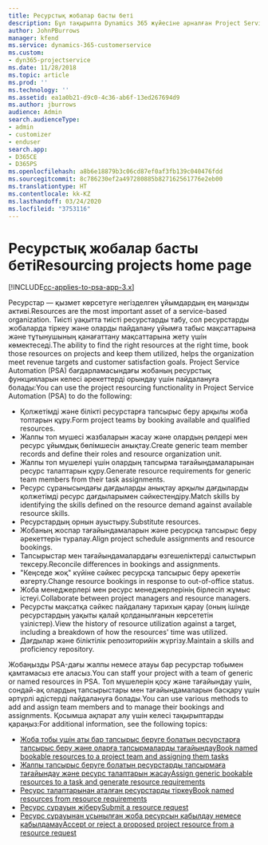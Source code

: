```yaml
---
title: Ресурстық жобалар басты беті
description: Бұл тақырыпта Dynamics 365 жүйесіне арналған Project Service Automation (PSA) бағдарламасындағы ресурсты басқару мүмкіндіктері туралы ақпарат берілген.
author: JohnPBurrows
manager: kfend
ms.service: dynamics-365-customerservice
ms.custom:
- dyn365-projectservice
ms.date: 11/28/2018
ms.topic: article
ms.prod: ''
ms.technology: ''
ms.assetid: ea1a0b21-d9c0-4c36-ab6f-13ed267694d9
ms.author: jburrows
audience: Admin
search.audienceType:
- admin
- customizer
- enduser
search.app:
- D365CE
- D365PS
ms.openlocfilehash: a8b6e18879b3c06cd87ef0af3fb139c040476fdd
ms.sourcegitcommit: 8c786230ef2a497280885b827162561776e2eb00
ms.translationtype: HT
ms.contentlocale: kk-KZ
ms.lasthandoff: 03/24/2020
ms.locfileid: "3753116"
---
```

# <a name="resourcing-projects-home-page"></a><span data-ttu-id="60aee-103">Ресурстық жобалар басты беті</span><span class="sxs-lookup"><span data-stu-id="60aee-103">Resourcing projects home page</span></span>

[!INCLUDE[cc-applies-to-psa-app-3.x](../includes/cc-applies-to-psa-app-3x.md)]

<span data-ttu-id="60aee-104">Ресурстар — қызмет көрсетуге негізделген ұйымдардың ең маңызды активі.</span><span class="sxs-lookup"><span data-stu-id="60aee-104">Resources are the most important asset of a service-based organization.</span></span> <span data-ttu-id="60aee-105">Тиісті уақытта тиісті ресурстарды табу, сол ресурстарды жобаларда тіркеу және оларды пайдалану ұйымға табыс мақсаттарына және тұтынушының қанағаттану мақсаттарына жету үшін көмектеседі.</span><span class="sxs-lookup"><span data-stu-id="60aee-105">The ability to find the right resources at the right time, book those resources on projects and keep them utilized, helps the organization meet revenue targets and customer satisfaction goals.</span></span> <span data-ttu-id="60aee-106">Project Service Automation (PSA) бағдарламасындағы жобаның ресурстық функцияларын келесі әрекеттерді орындау үшін пайдалануға болады:</span><span class="sxs-lookup"><span data-stu-id="60aee-106">You can use the project resourcing functionality in Project Service Automation (PSA) to do the following:</span></span>

- <span data-ttu-id="60aee-107">Қолжетімді және білікті ресурстарға тапсырыс беру арқылы жоба топтарын құру.</span><span class="sxs-lookup"><span data-stu-id="60aee-107">Form project teams by booking available and qualified resources.</span></span>
- <span data-ttu-id="60aee-108">Жалпы топ мүшесі жазбаларын жасау және олардың рөлдері мен ресурс ұйымдық бөлімшесін анықтау.</span><span class="sxs-lookup"><span data-stu-id="60aee-108">Create generic team member records and define their roles and resource organization unit.</span></span>
- <span data-ttu-id="60aee-109">Жалпы топ мүшелері үшін олардың тапсырма тағайындамаларынан ресурс талаптарын құру.</span><span class="sxs-lookup"><span data-stu-id="60aee-109">Generate resource requirements for generic team members from their task assignments.</span></span>
- <span data-ttu-id="60aee-110">Ресурс сұранысындағы дағдыларды анықтау арқылы дағдыларды қолжетімді ресурс дағдыларымен сәйкестендіру.</span><span class="sxs-lookup"><span data-stu-id="60aee-110">Match skills by identifying the skills defined on the resource demand against available resource skills.</span></span>
- <span data-ttu-id="60aee-111">Ресурстардың орнын ауыстыру.</span><span class="sxs-lookup"><span data-stu-id="60aee-111">Substitute resources.</span></span>
- <span data-ttu-id="60aee-112">Жобаның жоспар тағайындамаларын және ресурсқа тапсырыс беру әрекеттерін туралау.</span><span class="sxs-lookup"><span data-stu-id="60aee-112">Align project schedule assignments and resource bookings.</span></span>
- <span data-ttu-id="60aee-113">Тапсырыстар мен тағайындамалардағы өзгешеліктерді салыстырып тексеру.</span><span class="sxs-lookup"><span data-stu-id="60aee-113">Reconcile differences in bookings and assignments.</span></span>
- <span data-ttu-id="60aee-114">"Кеңседе жоқ" күйіне сәйкес ресурсқа тапсырыс беру әрекетін өзгерту.</span><span class="sxs-lookup"><span data-stu-id="60aee-114">Change resource bookings in response to out-of-office status.</span></span>
- <span data-ttu-id="60aee-115">Жоба менеджерлері мен ресурс менеджерлерінің бірлесіп жұмыс істеуі.</span><span class="sxs-lookup"><span data-stu-id="60aee-115">Collaborate between project managers and resource managers.</span></span>
- <span data-ttu-id="60aee-116">Ресурсты мақсатқа сәйкес пайдалану тарихын қарау (оның ішінде ресурстардың уақыты қалай қолданылғанын көрсететін үзілістер).</span><span class="sxs-lookup"><span data-stu-id="60aee-116">View the history of resource utilization against a target, including a breakdown of how the resources' time was utilized.</span></span>
- <span data-ttu-id="60aee-117">Дағдылар және біліктілік репозиторийін жүргізу.</span><span class="sxs-lookup"><span data-stu-id="60aee-117">Maintain a skills and proficiency repository.</span></span>


<span data-ttu-id="60aee-118">Жобаңызды PSA-дағы жалпы немесе атауы бар ресурстар тобымен қамтамасыз ете аласыз.</span><span class="sxs-lookup"><span data-stu-id="60aee-118">You can staff your project with a team of generic or named resources in PSA.</span></span> <span data-ttu-id="60aee-119">Топ мүшелерін қосу және тағайындау үшін, сондай-ақ олардың тапсырыстары мен тағайындамаларын басқару үшін әртүрлі әдістерді пайдалануға болады.</span><span class="sxs-lookup"><span data-stu-id="60aee-119">You can use various methods to add and assign team members and to manage their bookings and assignments.</span></span> <span data-ttu-id="60aee-120">Қосымша ақпарат алу үшін келесі тақырыптарды қараңыз:</span><span class="sxs-lookup"><span data-stu-id="60aee-120">For additional information, see the following topics:</span></span>

- [<span data-ttu-id="60aee-121">Жоба тобы үшін аты бар тапсырыс беруге болатын ресурстарға тапсырыс беру және оларға тапсырмаларды тағайындау</span><span class="sxs-lookup"><span data-stu-id="60aee-121">Book named bookable resources to a project team and assigning them tasks</span></span>](assign-named-bookable-resource.md)
- [<span data-ttu-id="60aee-122">Жалпы тапсырыс беруге болатын ресурстарды тапсырмаға тағайындау және ресурс талаптарын жасау</span><span class="sxs-lookup"><span data-stu-id="60aee-122">Assign generic bookable resources to a task and generate resource requirements</span></span>](assign-generic-bookable-resource.md)
- [<span data-ttu-id="60aee-123">Ресурс талаптарынан аталған ресурстарды тіркеу</span><span class="sxs-lookup"><span data-stu-id="60aee-123">Book named resources from resource requirements</span></span>](book-named-resource.md)
- [<span data-ttu-id="60aee-124">Ресурс сұрауын жіберу</span><span class="sxs-lookup"><span data-stu-id="60aee-124">Submit a resource request</span></span>](submit-resource-request.md)
- [<span data-ttu-id="60aee-125">Ресурс сұрауынан ұсынылған жоба ресурсын қабылдау немесе қабылдамау</span><span class="sxs-lookup"><span data-stu-id="60aee-125">Accept or reject a proposed project resource from a resource request</span></span>](accept-reject-proposed-resource.md)
